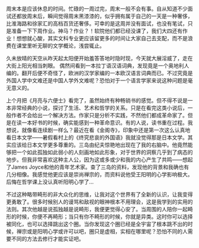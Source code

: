 <p>周末本是应该休息的时间。忙碌的一周过完，周末一般不会有事。自从知道不少面试还都放周末后，瞬间觉得周末黑漆漆的，似乎拥有属于自己的一天是一种奢侈，比淮海路和徐家汇的高档百货还奢侈。可幸的是这周并没有面试，也没有笔试，只是准备一下下周作业。神马？作业？！软院他们都已经没课了，我们大四还有作业！想想就心酸，其实文科专业更应该留更多的时间让大家自己去支配，而不是浪费在课堂里听无聊的文学概论，浅尝辄止。</p><p>久未放晴的天空从昨天起太阳便开始羞答答地时隐时现，今天就大展淫威了，走在大街上阳光相当刺眼。 偶然间看到一本拉丁语汉语词典，发现竟是一个奥地利人编的。翻开后便不奇怪了，欧洲的汉学家编的一本欧汉语言词典而已。不过究竟是外国人学中文难还是中国人学外文难呢？恐怕对于一个语言学家来说这种问题是毫无意义的。</p><p>上个月把《月亮与六便士》看完了，虽然始终有种畅销书的感觉。但不得不说是一本非常经典的小说，探讨了生活、艺术和哲学的关系。只是在看完这类小说后，一般作者不会给出一个解决方法。作家只是分析不实践，不然他们都成革命家了。但是在读一本好书的时候，确实能感到一种革命意识。有的人说，读书重在过程。我想说，就像看连续剧一样么？最近在看《金阁寺》，印象中还是第一次这么认真地看日本文学——暑假看村上的《终究悲哀的外国语》我就没觉得那是日本文学。其实应该给日本文学更多尊重的。三岛由纪夫惊艳地出现在了我的右脑中。他竟然能够把一个如此孤独如此弱小的人刻画地如此形象，对于世界的洞察几乎到了病态的地步。但我非常喜欢这种主人公，因为这或多或少和我的内心产生了共鸣——想起了James Joyce和他的青年艺术家。查了三岛的资料，发现他的背景和我确也有几分相像。我感觉他更应该是崇尚禅宗的，而资料说他受王阳明的心学影响极大。后悔在哲学课上没认真听阳明心学了…</p><p>不过这种略带畸形的非大众化的思维，让我对这个世界有了全新的认识，让我变得更勇敢了。很多时候别人的谩骂和敌视的眼神根本不用理会，这是我学到的实用的法则。其次他越是说孤独越是说畸形，我便更觉得心安了。当周围的人陪你一起畸形的时候，你便不再畸形；当只有你不畸形的时候，你就是异类。这时你可以选择被同化，也可以选择跳出这个圈。当你发现这个圈已经是全宇宙了根本跳不出的时候，禅宗或是阳明心学或许可以吧，圈只是虚相，实相在哪里呢？恐怕不同的人需要不同的方法去修行才能实证吧。</p>
